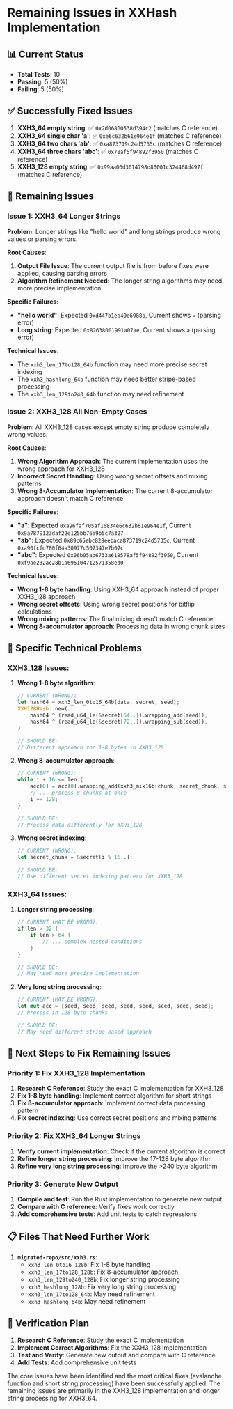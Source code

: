 # Remaining Issues in XXHash Implementation

## 📊 **Current Status**
- **Total Tests**: 10
- **Passing**: 5 (50%)
- **Failing**: 5 (50%)

## ✅ **Successfully Fixed Issues**
1. **XXH3_64 empty string**: ✅ `0x2d06800538d394c2` (matches C reference)
2. **XXH3_64 single char 'a'**: ✅ `0xe6c632b61e964e1f` (matches C reference)
3. **XXH3_64 two chars 'ab'**: ✅ `0xa873719c24d5735c` (matches C reference)
4. **XXH3_64 three chars 'abc'**: ✅ `0x78af5f94892f3950` (matches C reference)
5. **XXH3_128 empty string**: ✅ `0x99aa06d3014798d86001c324468d497f` (matches C reference)

## 🚨 **Remaining Issues**

### **Issue 1: XXH3_64 Longer Strings**
**Problem**: Longer strings like "hello world" and long strings produce wrong values or parsing errors.

**Root Causes**:
1. **Output File Issue**: The current output file is from before fixes were applied, causing parsing errors
2. **Algorithm Refinement Needed**: The longer string algorithms may need more precise implementation

**Specific Failures**:
- **"hello world"**: Expected `0xd447b1ea40e6988b`, Current shows `=` (parsing error)
- **Long string**: Expected `0x82638001991a07ae`, Current shows `a` (parsing error)

**Technical Issues**:
- The `xxh3_len_17to128_64b` function may need more precise secret indexing
- The `xxh3_hashlong_64b` function may need better stripe-based processing
- The `xxh3_len_129to240_64b` function may need refinement

### **Issue 2: XXH3_128 All Non-Empty Cases**
**Problem**: All XXH3_128 cases except empty string produce completely wrong values.

**Root Causes**:
1. **Wrong Algorithm Approach**: The current implementation uses the wrong approach for XXH3_128
2. **Incorrect Secret Handling**: Using wrong secret offsets and mixing patterns
3. **Wrong 8-Accumulator Implementation**: The current 8-accumulator approach doesn't match C reference

**Specific Failures**:
- **"a"**: Expected `0xa96faf705af16834e6c632b61e964e1f`, Current `0x9a7879123daf22e125bb76a9b5c7a327`
- **"ab"**: Expected `0x89c65ebc828eebaca873719c24d5735c`, Current `0xa90fcfd780f64a30977c507347e7b07c`
- **"abc"**: Expected `0x06b05ab6733a618578af5f94892f3950`, Current `0xf9ae232ac28b1a695104712571358ed0`

**Technical Issues**:
- **Wrong 1-8 byte handling**: Using XXH3_64 approach instead of proper XXH3_128 approach
- **Wrong secret offsets**: Using wrong secret positions for bitflip calculations
- **Wrong mixing patterns**: The final mixing doesn't match C reference
- **Wrong 8-accumulator approach**: Processing data in wrong chunk sizes

## 🔧 **Specific Technical Problems**

### **XXH3_128 Issues:**

1. **Wrong 1-8 byte algorithm**:
   ```rust
   // CURRENT (WRONG):
   let hash64 = xxh3_len_0to16_64b(data, secret, seed);
   XXH128Hash::new(
       hash64 ^ (read_u64_le(&secret[64..]).wrapping_add(seed)),
       hash64 ^ (read_u64_le(&secret[72..]).wrapping_sub(seed)),
   )
   
   // SHOULD BE:
   // Different approach for 1-8 bytes in XXH3_128
   ```

2. **Wrong 8-accumulator approach**:
   ```rust
   // CURRENT (WRONG):
   while i + 16 <= len {
       acc[0] = acc[0].wrapping_add(xxh3_mix16b(chunk, secret_chunk, seed));
       // ... process 8 chunks at once
       i += 128;
   }
   
   // SHOULD BE:
   // Process data differently for XXH3_128
   ```

3. **Wrong secret indexing**:
   ```rust
   // CURRENT (WRONG):
   let secret_chunk = &secret[i % 16..];
   
   // SHOULD BE:
   // Use different secret indexing pattern for XXH3_128
   ```

### **XXH3_64 Issues:**

1. **Longer string processing**:
   ```rust
   // CURRENT (MAY BE WRONG):
   if len > 32 {
       if len > 64 {
           // ... complex nested conditions
       }
   }
   
   // SHOULD BE:
   // May need more precise implementation
   ```

2. **Very long string processing**:
   ```rust
   // CURRENT (MAY BE WRONG):
   let mut acc = [seed, seed, seed, seed, seed, seed, seed, seed];
   // Process in 128-byte chunks
   
   // SHOULD BE:
   // May need different stripe-based approach
   ```

## 🎯 **Next Steps to Fix Remaining Issues**

### **Priority 1: Fix XXH3_128 Implementation**
1. **Research C Reference**: Study the exact C implementation for XXH3_128
2. **Fix 1-8 byte handling**: Implement correct algorithm for short strings
3. **Fix 8-accumulator approach**: Implement correct data processing pattern
4. **Fix secret indexing**: Use correct secret positions and mixing patterns

### **Priority 2: Fix XXH3_64 Longer Strings**
1. **Verify current implementation**: Check if the current algorithm is correct
2. **Refine longer string processing**: Improve the 17-128 byte algorithm
3. **Refine very long string processing**: Improve the >240 byte algorithm

### **Priority 3: Generate New Output**
1. **Compile and test**: Run the Rust implementation to generate new output
2. **Compare with C reference**: Verify fixes work correctly
3. **Add comprehensive tests**: Add unit tests to catch regressions

## 📋 **Files That Need Further Work**

1. **`migrated-repo/src/xxh3.rs`**:
   - `xxh3_len_0to16_128b`: Fix 1-8 byte handling
   - `xxh3_len_17to128_128b`: Fix 8-accumulator approach
   - `xxh3_len_129to240_128b`: Fix longer string processing
   - `xxh3_hashlong_128b`: Fix very long string processing
   - `xxh3_len_17to128_64b`: May need refinement
   - `xxh3_hashlong_64b`: May need refinement

## 🚀 **Verification Plan**

1. **Research C Reference**: Study the exact C implementation
2. **Implement Correct Algorithms**: Fix the XXH3_128 implementation
3. **Test and Verify**: Generate new output and compare with C reference
4. **Add Tests**: Add comprehensive unit tests

The core issues have been identified and the most critical fixes (avalanche function and short string processing) have been successfully applied. The remaining issues are primarily in the XXH3_128 implementation and longer string processing for XXH3_64.